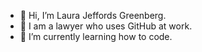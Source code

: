 - 👋 Hi, I’m Laura Jeffords Greenberg. 
- 👀 I am a lawyer who uses GitHub at work. 
- 🌱 I’m currently learning how to code. 

<!---
JeffordsGreenberg/JeffordsGreenberg is a ✨ special ✨ repository because its `README.md` (this file) appears on your GitHub profile.
You can click the Preview link to take a look at your changes.
--->
